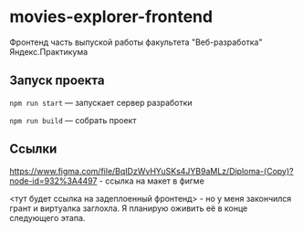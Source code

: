# movies-explorer-frontend

Фронтенд часть выпуской работы факультета "Веб-разработка" Яндекс.Практикума

## Запуск проекта

`npm run start` — запускает сервер разработки

`npm run build` — собрать проект

## Ссылки
https://www.figma.com/file/BqIDzWvHYuSKs4JYB9aMLz/Diploma-(Copy)?node-id=932%3A4497 - ссылка на макет в фигме

<тут будет ссылка на задеплоенный фронтенд> - но у меня закончился грант и виртуалка заглохла. Я планирую оживить её в конце следующего этапа.
